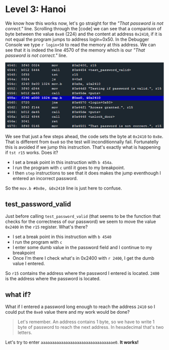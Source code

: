 # Level 3: Hanoi

We know how this works now, let's go straight for the *"That password is not correct."* line. Scrolling through the [code] we can see that a comparison of byte between the value `0xe0` (224) and the content at address `0x2410`, if it is not equal the program jumps to address login+0x50. In the Debugger Console we type `r login+50` to read the memory at this address. We can see that it is indeed the line 4570 of the memory which is our *"That password is not correct."* line.

![image](img/3_1.PNG)

We see that just a few steps ahead, the code sets the byte at `0x2410` to `0x8e`. That is different from `0xe0` so the test will inconditionnally fail. Fortunatelly this is avoided if we jump this instruction. That's exactly what is happening if `tst r15` works. Does it?

* I set a break point in this instruction with `b 454a`.
* I run the program with `c` until it goes to my breakpoint.
* I then `step` instructions to see that it does makes the jump eventhough I entered an incorrect password.

So the `mov.b #0x8e, &0x2410` line is just here to confuse.

## test_password_valid

Just before calling `test_password_valid` (that seems to be the function that checks for the correctness of our password) we seem to move the value `0x2400` in the `r15` register. What's there?

* I set a break point in this instruction with `b 4540`
* I run the program with `c`
* I enter some dumb value in the password field and I continue to my breakpoint
* Once I'm there I check what's in 0x2400 with `r 2400`, I get the dumb value I entered.

So `r15` contains the address where the password I entered is located. `2400` is the address where the password is located.

## what if?

What if I entered a password long enough to reach the address `2410` so I could put the `0xe0` value there and my work would be done?

>Let's remember. An address contains 1 byte, so we have to write 1 byte of password to reach the next address. In hexadecimal that's two letters.

Let's try to enter `aaaaaaaaaaaaaaaaaaaaaaaaaaaaaaaae0`. **It works!**